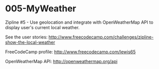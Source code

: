 # 005-MyWeather
Zipline #5 - Use geolocation and integrate with OpenWeatherMap API to display user's current local weather.

See the user stories:
http://www.freecodecamp.com/challenges/zipline-show-the-local-weather

FreeCodeCamp profile:
http://www.freecodecamp.com/lewis65

OpenWeatherMap API:
http://openweathermap.org/api